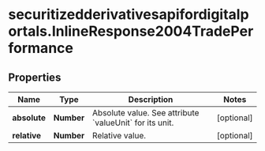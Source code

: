 # securitizedderivativesapifordigitalportals.InlineResponse2004TradePerformance

## Properties

Name | Type | Description | Notes
------------ | ------------- | ------------- | -------------
**absolute** | **Number** | Absolute value. See attribute &#x60;valueUnit&#x60; for its unit. | [optional] 
**relative** | **Number** | Relative value. | [optional] 


